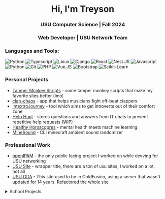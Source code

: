 <h1 align="center">Hi, I'm Treyson</h1>
<h3 align="center">USU Computer Science | Fall 2024</h3>
<h3 align="center">Web Developer | USU Network Team</h3>

<h3 align="left">Languages and Tools:</h3>

![Python](https://img.shields.io/badge/-Python-black?style=flat&logo=Python&logoColor=FFE17E)
![Typescript](https://img.shields.io/badge/-Typescript-black?style=flat&logo=Typescript)
![Linux](https://img.shields.io/badge/-Linux-black?style=flat&logo=Linux&logoColor=FFFFFF)
![Django](https://img.shields.io/badge/-Django-black?style=flat&logo=Django&logoColor=20AA76)
![React](https://img.shields.io/badge/-React-black?style=flat&logo=React)
![Nest.JS](https://img.shields.io/badge/-nestjs-black?style=flat&logo=nestjs&logoColor=20AA76)
![Javascript](https://img.shields.io/badge/-Javascript-black?style=flat&logo=Javascript)
![Python](https://img.shields.io/badge/-Python-black?style=flat&logo=Python)
![Git](https://img.shields.io/badge/-Git-black?style=flat&logo=Git)
![PHP](https://img.shields.io/badge/-PHP-black?style=flat&logo=PHP)
![Vue.JS](https://img.shields.io/badge/-Vue.JS-black?style=flat&logo=vuedotjs)
![Bootstrap](https://img.shields.io/badge/-Bootstrap-black?style=flat&logo=Bootstrap)
![Scikit-Learn](https://img.shields.io/badge/-Scikit_Learn-black?style=flat&logo=scikit-learn)


<h3>Personal Projects</h3>
  <ul>
    <li><a href="https://github.com/Treyson-Grange/TM-Scripts">Tamper Monkey Scripts</a> - some tamper monkey scripts that make my favorite sites better (imo)</li>
    <li><a href="https://github.com/Treyson-Grange/clap-chaos">clap-chaos</a> - app that helps musicians fight off-beat clappers</li>
    <li><a href="https://github.com/Treyson-Grange/IntextroJourney">IntextroJourney</a> - tool which aims to get introverts out of their comfort zone</li>
    <li><a href="https://github.com/Treyson-Grange/HelpHunt">Help Hunt</a> - stores questions and answers from IT chats to prevent repetitive help requests (WIP)</li>
    <li><a href="https://github.com/bethChris/HealthyHoroscopes">Healthy Horoscopres</a> - mental health meets machine learning</li>
    <li><a href="https://github.com/Treyson-Grange/MineSound">MineSound</a> - CLI minecraft ambient sound randomizer</li>
    <!--     <li><a href=""></a></li> -->
  </ul>

<h3>Professional Work</h3>
<ul>
  <li><a href="github.com/openipam/">openIPAM</a> - the only public facing project I worked on while devving for USU networking</li>
  <li><a href="usu.edu">USU Site</a> - wrapper title, there are a ton of usu sites, I worked on a lot, not all</li>
  <li><a href="https://www.usu.edu/oda/">USU ODA</a> - This site used to be in ColdFusion, using a server that wasn't updated for 14 years. Refactored the whole site</li>
</ul>

<details>
  <summary>School Projects</summary>
  <h2>School Projects</h2>
  
  <h3>CS6830 Data Science In Practice</h3>
  <ul>
    <li><a href="https://github.com/blake-barber/CS6830-Final-Project">Final Project</a></li>
    <li><a href="https://github.com/Drew-Watson-117/cs5830_project_8">Project 8</a></li>
    <li><a href="https://github.com/ShawnThorne/cs5830_project7">Project 7</a></li>
    <li><a href="https://github.com/n8taylor/cs_5830_project6">Project 6</a></li>
    <li><a href="https://github.com/Treyson-Grange/cs5830_project5">Project 5</a></li>
    <li><a href="https://github.com/Treyson-Grange/cs5830_project4">Project 4</a></li>
    <li><a href="https://github.com/Treyson-Grange/cs5830_project3">Project 3</a></li>
    <li><a href="https://github.com/Treyson-Grange/cs5830_project2">Project 2</a></li>
    <li><a href="https://github.com/Treyson-Grange/cs5830_project1">Project 1</a></li>
  </ul>

  <h3>Misc</h3>
  <ul>
    <li><a href="#">Eedi-Mining-Misconceptions-in-Mathematics</a></li> <!-- Placeholder link -->
    <li><a href="https://github.com/Treyson-Grange/4460CTFd">Cyber Security CTF</a></li>
    <li><a href="https://github.com/usu-wallace/CS4320_Group_Project_01">Intro to ML final project</a></li>
  </ul>
</details>
